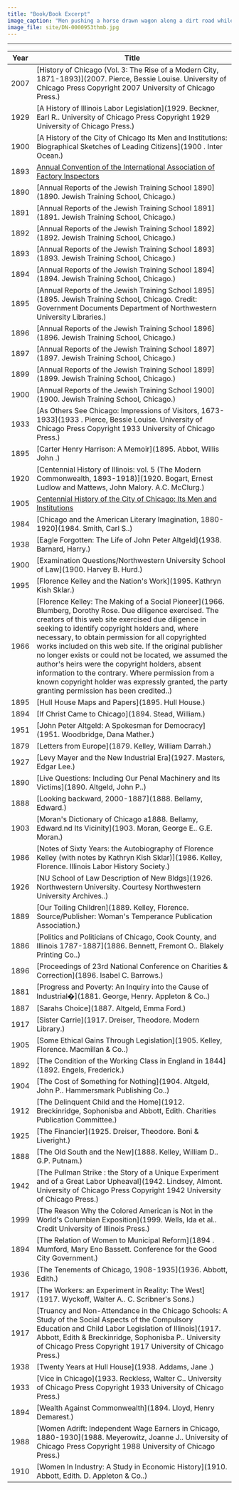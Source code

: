 ```yaml
---
title: "Book/Book Excerpt"
image_caption: "Men pushing a horse drawn wagon along a dirt road while other men watch from the sidewalk."
image_file: site/DN-0000953thmb.jpg
---
```


---
Year | Title
--- | ---
2007 | [History of Chicago (Vol. 3: The Rise of a Modern City, 1871-1893)](2007. Pierce, Bessie Louise. University of Chicago Press Copyright 2007 University of Chicago Press.)
1929 | [A History of Illinois Labor Legislation](1929. Beckner, Earl R.. University of Chicago Press Copyright 1929 University of Chicago Press.)
1900 | [A History of the City of Chicago Its Men and Institutions: Biographical Sketches of Leading Citizens](1900 . Inter Ocean.)
1893 | [Annual Convention of the International Association of Factory Inspectors](1893.)
1890 | [Annual Reports of the Jewish Training School 1890](1890. Jewish Training School, Chicago.)
1891 | [Annual Reports of the Jewish Training School 1891](1891. Jewish Training School, Chicago.)
1892 | [Annual Reports of the Jewish Training School 1892](1892. Jewish Training School, Chicago.)
1893 | [Annual Reports of the Jewish Training School 1893](1893. Jewish Training School, Chicago.)
1894 | [Annual Reports of the Jewish Training School 1894](1894. Jewish Training School, Chicago.)
1895 | [Annual Reports of the Jewish Training School 1895](1895. Jewish Training School, Chicago. Credit: Government Documents Department of Northwestern University Libraries.)
1896 | [Annual Reports of the Jewish Training School 1896](1896. Jewish Training School, Chicago.)
1897 | [Annual Reports of the Jewish Training School 1897](1897. Jewish Training School, Chicago.)
1899 | [Annual Reports of the Jewish Training School 1899](1899. Jewish Training School, Chicago.)
1900 | [Annual Reports of the Jewish Training School 1900](1900. Jewish Training School, Chicago.)
1933 | [As Others See Chicago: Impressions of Visitors, 1673-1933](1933 . Pierce, Bessie Louise. University of Chicago Press Copyright 1933 University of Chicago Press.)
1895 | [Carter Henry Harrison: A Memoir](1895. Abbot, Willis John .)
1920 | [Centennial History of Illinois: vol. 5 (The Modern Commonwealth, 1893-1918)](1920. Bogart, Ernest Ludlow and Mattews, John Malory. A.C. McClurg.)
1905 | [Centennial History of the City of Chicago: Its Men and Institutions](1905.)
1984 | [Chicago and the American Literary Imagination, 1880-1920](1984. Smith, Carl S..)
1938 | [Eagle Forgotten: The Life of John Peter Altgeld](1938. Barnard, Harry.)
1900 | [Examination Questions/Northwestern University School of Law](1900. Harvey B. Hurd.)
1995 | [Florence Kelley and the Nation's Work](1995. Kathryn Kish Sklar.)
1966 | [Florence Kelley: The Making of a Social Pioneer](1966. Blumberg, Dorothy Rose. Due diligence exercised. The creators of this web site exercised due diligence in seeking to identify copyright holders and, where necessary, to obtain permission for all copyrighted works included on this web site. If the original publisher no longer exists or could not be located, we assumed the author's heirs were the copyright holders, absent information to the contrary. Where permission from a known copyright holder was expressly granted, the party granting permission has been credited..)
1895 | [Hull House Maps and Papers](1895. Hull House.)
1894 | [If Christ Came to Chicago](1894. Stead, William.)
1951 | [John Peter Altgeld: A Spokesman for Democracy](1951. Woodbridge, Dana Mather.)
1879 | [Letters from Europe](1879. Kelley, William Darrah.)
1927 | [Levy Mayer and the New Industrial Era](1927. Masters, Edgar Lee.)
1890 | [Live Questions: Including Our Penal Machinery and Its Victims](1890. Altgeld, John P..)
1888 | [Looking backward, 2000-1887](1888. Bellamy, Edward.)
1903 | [Moran's Dictionary of Chicago a1888. Bellamy, Edward.nd Its Vicinity](1903. Moran, George E.. G.E. Moran.)
1986 | [Notes of Sixty Years: the Autobiography of Florence Kelley (with notes by Kathryn Kish Sklar)](1986. Kelley, Florence. Illinois Labor History Society.)
1926 | [NU School of Law Description of New Bldgs](1926. Northwestern University. Courtesy Northwestern University Archives..)
1889 | [Our Toiling Children](1889. Kelley, Florence. Source/Publisher: Woman's Temperance Publication Association.)
1886 | [Politics and Politicians of Chicago, Cook County, and Illinois 1787-1887](1886. Bennett, Fremont O.. Blakely Printing Co..)
1896 | [Proceedings of 23rd National Conference on Charities & Correction](1896. Isabel C. Barrows.)
1881 | [Progress and Poverty: An Inquiry into the Cause of Industrial�](1881. George, Henry. Appleton & Co..)
1887 | [Sarahs Choice](1887. Altgeld, Emma Ford.)
1917 | [Sister Carrie](1917. Dreiser, Theodore. Modern Library.)
1905 | [Some Ethical Gains Through Legislation](1905. Kelley, Florence. Macmillan & Co..)
1892 | [The Condition of the Working Class in England in 1844](1892. Engels, Frederick.)
1904 | [The Cost of Something for Nothing](1904. Altgeld, John P.. Hammersmark Publishing Co..)
1912 | [The Delinquent Child and the Home](1912. Breckinridge, Sophonisba and Abbott, Edith. Charities Publication Committee.)
1925 | [The Financier](1925. Dreiser, Theodore. Boni & Liveright.)
1888 | [The Old South and the New](1888. Kelley, William D.. G.P. Putnam.)
1942 | [The Pullman Strike : the Story of a Unique Experiment and of a Great Labor Upheaval](1942. Lindsey, Almont. University of Chicago Press Copyright 1942 University of Chicago Press.)
1999 | [The Reason Why the Colored American is Not in the World's Columbian Exposition](1999. Wells, Ida et al.. Credit University of Illinois Press.)
1894 | [The Relation of Women to Municipal Reform](1894 . Mumford, Mary Eno Bassett. Conference for the Good City Government.)
1936 | [The Tenements of Chicago, 1908-1935](1936. Abbott, Edith.)
1917 | [The Workers: an Experiment in Reality: The West](1917. Wyckoff, Walter A.. C. Scribner's Sons.)
1917 | [Truancy and Non-Attendance in the Chicago Schools: A Study of the Social Aspects of the Compulsory Education and Child Labor Legislation of Illinois](1917. Abbott, Edith & Breckinridge, Sophonisba P.. University of Chicago Press Copyright 1917 University of Chicago Press.)
1938 | [Twenty Years at Hull House](1938. Addams, Jane .)
1933 | [Vice in Chicago](1933. Reckless, Walter C.. University of Chicago Press Copyright 1933 University of Chicago Press.)
1894 | [Wealth Against Commonwealth](1894. Lloyd, Henry Demarest.)
1988 | [Women Adrift: Independent Wage Earners in Chicago, 1880-1930](1988. Meyerowitz, Joanne J.. University of Chicago Press Copyright 1988 University of Chicago Press.)
1910 | [Women In Industry: A Study in Economic History](1910. Abbott, Edith. D. Appleton & Co..)
